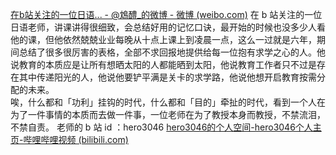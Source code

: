 [在b站关注的一位日语... - @鴆醴_的微博 - 微博 (weibo.com)](https://weibo.com/7329826624/MC9BcuD9y?pagetype=fav)
在 b 站关注的一位日语老师，讲课讲得很细致，会总结好用的记忆口诀，最开始的时候也没多少人看他的课，但他依然兢兢业业每晚从十点上课上到凌晨一点，这么一过就是六年，期间总结了很多很厉害的表格，全部不求回报地提供给每一位抱有求学之心的人。他说教育的本质应是让所有想晒太阳的人都能晒到太阳，他说教育工作者只不过是存在其中传递阳光的人，他说他要铲平满是关卡的求学路，他说他想开启教育按需分配的未来。  
唉，什么都和「功利」挂钩的时代，什么都和「目的」牵扯的时代，看到一个人在为了一件事情的本质而去做一件事，一位老师在为了教授本身而教授，不禁流泪，不禁自责。
老师的 b 站 id ：hero3046
[hero3046的个人空间-hero3046个人主页-哔哩哔哩视频 (bilibili.com)](https://space.bilibili.com/65988295?spm_id_from=333.337.0.0)